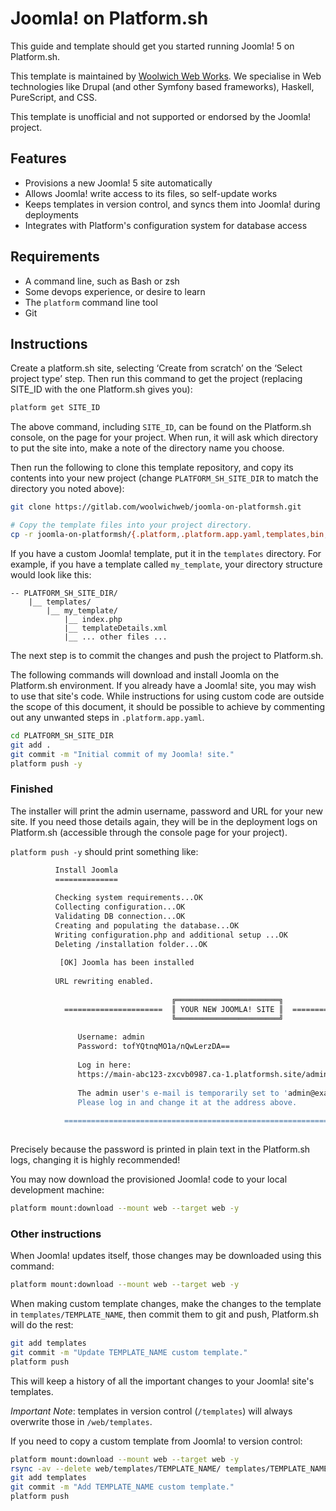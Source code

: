 # Joomla! on Platform.sh

This guide and template should get you started running Joomla! 5 on Platform.sh.

This template is maintained by [Woolwich Web Works](https://www.woolwichweb.works). We specialise in Web technologies like Drupal (and other Symfony based frameworks), Haskell, PureScript, and CSS.

This template is unofficial and not supported or endorsed by the Joomla! project.

## Features

* Provisions a new Joomla! 5 site automatically
* Allows Joomla! write access to its files, so self-update works
* Keeps templates in version control, and syncs them into Joomla! during deployments
* Integrates with Platform's configuration system for database access

## Requirements

* A command line, such as Bash or zsh
* Some devops experience, or desire to learn
* The `platform` command line tool
* Git

## Instructions

Create a platform.sh site, selecting ‘Create from scratch’ on the ‘Select project type’ step. Then run this command to get the project (replacing SITE_ID with the one Platform.sh gives you):

```bash
platform get SITE_ID
```

The above command, including `SITE_ID`, can be found on the Platform.sh console, on the page for your project. When run, it will ask which directory to put the site into, make a note of the directory name you choose.

Then run the following to clone this template repository, and copy its contents into your new project (change `PLATFORM_SH_SITE_DIR` to match the directory you noted above):

```bash
git clone https://gitlab.com/woolwichweb/joomla-on-platformsh.git

# Copy the template files into your project directory.
cp -r joomla-on-platformsh/{.platform,.platform.app.yaml,templates,bin,.gitignore,php.ini} PLATFORM_SH_SITE_DIR/
```

If you have a custom Joomla! template, put it in the `templates` directory. For example, if you have a template called `my_template`, your directory structure would look like this:

```text
-- PLATFORM_SH_SITE_DIR/
    |__ templates/
        |__ my_template/
            |__ index.php
            |__ templateDetails.xml
            |__ ... other files ...
```

The next step is to commit the changes and push the project to Platform.sh.

The following commands will download and install Joomla on the Platform.sh environment. If you already have a Joomla! site, you may wish to use that site's code. While instructions for using custom code are outside the scope of this document, it should be possible to achieve by commenting out any unwanted steps in `.platform.app.yaml`.

```bash
cd PLATFORM_SH_SITE_DIR
git add .
git commit -m "Initial commit of my Joomla! site."
platform push -y
```

### Finished

The installer will print the admin username, password and URL for your new site. If you need those details again, they will be in the deployment logs on Platform.sh (accessible through the console page for your project).

`platform push -y` should print something like:

```bash
          Install Joomla
          ==============
          
          Checking system requirements...OK
          Collecting configuration...OK
          Validating DB connection...OK
          Creating and populating the database...OK
          Writing configuration.php and additional setup ...OK
          Deleting /installation folder...OK
          
           [OK] Joomla has been installed                                                 
          
          URL rewriting enabled.
          
                                    ╔═══════════════════════╗
            ======================  ║ YOUR NEW JOOMLA! SITE ║  ====================== 
                                    ╚═══════════════════════╝                         
                                                                                      
               Username: admin                                                        
               Password: tofYQtnqMO1a/nQwLerzDA==                                                
                                                                                      
               Log in here:                                                           
               https://main-abc123-zxcvb0987.ca-1.platformsh.site/administrator                                              
                                                                                      
               The admin user's e-mail is temporarily set to 'admin@example.com'         
               Please log in and change it at the address above.                      
                                                                                      
            ========================================================================= 
          
```

Precisely because the password is printed in plain text in the Platform.sh logs, changing it is highly recommended!

You may now download the provisioned Joomla! code to your local development machine:

```bash
platform mount:download --mount web --target web -y
```

### Other instructions

When Joomla! updates itself, those changes may be downloaded using this command:

```bash
platform mount:download --mount web --target web -y
```

When making custom template changes, make the changes to the template in `templates/TEMPLATE_NAME`, then commit them to git and push, Platform.sh will do the rest:

```bash
git add templates
git commit -m "Update TEMPLATE_NAME custom template."
platform push
```

This will keep a history of all the important changes to your Joomla! site's templates.

*Important Note*: templates in version control (`/templates`) will always overwrite those in `/web/templates`.

If you need to copy a custom template from Joomla! to version control:

```bash
platform mount:download --mount web --target web -y
rsync -av --delete web/templates/TEMPLATE_NAME/ templates/TEMPLATE_NAME/
git add templates
git commit -m "Add TEMPLATE_NAME custom template."
platform push
```
